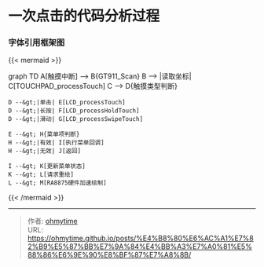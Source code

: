 # 一次点击的代码分析过程


### 字体引用框架图



{{&lt; mermaid &gt;}}

graph TD
    A[触摸中断] --&gt; B{GT911_Scan}
    B --&gt; |读取坐标| C[TOUCHPAD_processTouch]
    C --&gt; D{触摸类型判断}
    
    D --&gt;|单击| E[LCD_processTouch]
    D --&gt;|长按| F[LCD_processHoldTouch]
    D --&gt;|滑动| G[LCD_processSwipeTouch]
    
    E --&gt; H{菜单项判断}
    H --&gt;|有效| I[执行菜单回调]
    H --&gt;|无效| J[返回]
    
    I --&gt; K[更新菜单状态]
    K --&gt; L[请求重绘]
    L --&gt; M[RA8875硬件加速绘制]

{{&lt; /mermaid &gt;}}




---

> 作者: [ohmytime](ohmytime.github.io)  
> URL: https://ohmytime.github.io/posts/%E4%B8%80%E6%AC%A1%E7%82%B9%E5%87%BB%E7%9A%84%E4%BB%A3%E7%A0%81%E5%88%86%E6%9E%90%E8%BF%87%E7%A8%8B/  

